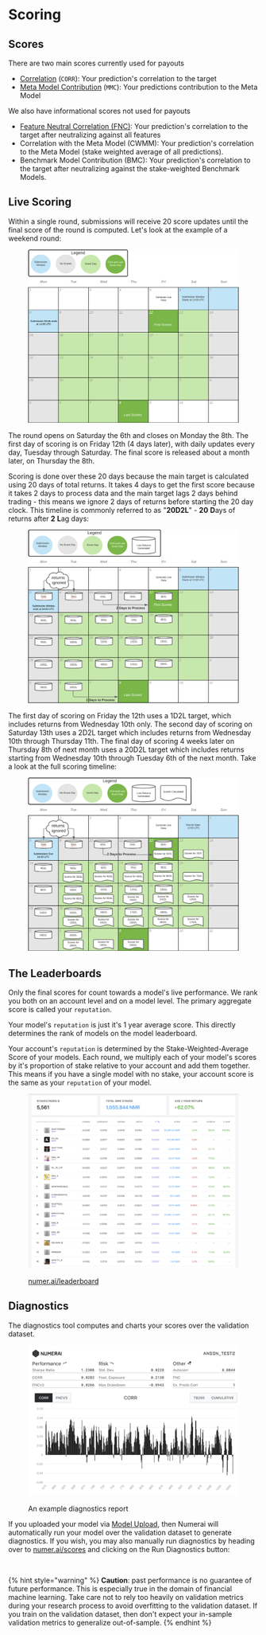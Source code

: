 # Scoring

## Scores

There are two main scores currently used for payouts

* [Correlation](https://docs.numer.ai/tournament/correlation-corr) (`CORR`): Your prediction's correlation to the target
* [Meta Model Contribution](meta-model-contribution-mmc.md) (`MMC`): Your predictions contribution to the Meta Model

We also have informational scores not used for payouts

* [Feature Neutral Correlation (FNC)](feature-neutral-correlation.md): Your prediction's correlation to the target after neutralizing against all features &#x20;
* Correlation with the Meta Model (CWMM): Your prediction's correlation to the Meta Model (stake weighted average of all predictions).
* Benchmark Model Contribution (BMC): Your prediction's correlation to the target after neutralizing against the stake-weighted Benchmark Models.

## Live Scoring

Within a single round, submissions will receive 20 score updates until the final score of the round is computed. Let's look at the example of a weekend round:

<figure><img src="../../.gitbook/assets/scoring_calendar_1 (1).png" alt="" width="563"><figcaption></figcaption></figure>

The round opens on Saturday the 6th and closes on Monday the 8th. The first day of scoring is on Friday 12th (4 days later), with daily updates every day, Tuesday through Saturday. The final score is released about a month later, on Thursday the 8th.

Scoring is done over these 20 days because the main target is calculated using 20 days of total returns. It takes 4 days to get the first score because it takes 2 days to process data and the main target lags 2 days behind trading - this means we ignore 2 days of returns before starting the 20 day clock. This timeline is commonly referred to as "**20D2L**" - **20** **D**ays of returns after **2** **L**ag days:

<figure><img src="../../.gitbook/assets/scoring_calendar_2.png" alt="" width="563"><figcaption></figcaption></figure>

The first day of scoring on Friday the  12th uses a 1D2L target, which includes returns from Wednesday 10th only. The second day of scoring on Saturday 13th uses a 2D2L target which includes returns from Wednesday 10th through Thursday 11th. The final day of scoring 4 weeks later on Thursday 8th of next month uses a 20D2L target which includes returns starting from Wednesday 10th through Tuesday 6th of the next month. Take a look at the full scoring timeline:

<figure><img src="../../.gitbook/assets/scoring_calendar_3.png" alt="" width="563"><figcaption></figcaption></figure>

## The Leaderboards

Only the final scores for count towards a model's live performance. We rank you both on an account level and on a model level. The primary aggregate score is called your `reputation`.

Your model's `reputation` is just it's 1 year average score. This directly determines the rank of models on the model leaderboard.

Your account's `reputation` is determined by the Stake-Weighted-Average Score of your models. Each round, we multiply each of your model's scores by it's proportion of stake relative to your account and add them together. This means if you have a single model with no stake, your account score is the same as your `reputation` of your model.

<figure><img src="../../.gitbook/assets/image (46).png" alt=""><figcaption><p><a href="https://numer.ai/leaderboard">numer.ai/leaderboard</a></p></figcaption></figure>

## Diagnostics

The diagnostics tool computes and charts your scores over the validation dataset.

<figure><img src="../../.gitbook/assets/image (5).png" alt=""><figcaption><p>An example diagnostics report</p></figcaption></figure>

If you uploaded your model via [Model Upload](../submissions/model-uploads.md), then Numerai will automatically run your model over the validation dataset to generate diagnostics. If you wish, you may also manually run diagnostics by heading over to [numer.ai/scores](https://numer.ai/scores) and clicking on the Run Diagnostics button:

<figure><img src="../../.gitbook/assets/Screenshot 2024-03-19 at 9.26.27 AM.png" alt=""><figcaption></figcaption></figure>

{% hint style="warning" %}
**Caution**: past performance is no guarantee of future performance. This is especially true in the domain of financial machine learning. Take care not to rely too heavily on validation metrics during your research process to avoid overfitting to the validation dataset. If you train on the validation dataset, then don't expect your in-sample validation metrics to generalize out-of-sample.
{% endhint %}
